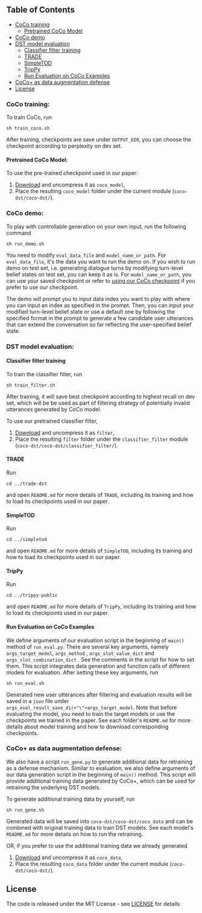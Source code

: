 ## Table of Contents
   - [CoCo training](#coco-training)
       - [Pretrained CoCo Model](#pretrained-coco-model)
   - [CoCo demo](#coco-demo)
   - [DST model evaluation](#dst-model-evaluation)
       - [Classifier filter training](#classifier-filter-training)
       - [TRADE](#trade)
       - [SimpleTOD](#simpletod)
       - [TripPy](#trippy)
       - [Run Evaluation on CoCo Examples](#run-evaluation-on-coco-examples)
   - [CoCo+ as data augmentation defense](#coco-as-data-augmentation-defense)
- [License](#license)
 
### CoCo training: 
To train CoCo, run
```
sh train_coco.sh
```
After training, checkpoints are save under ```OUTPUT_DIR```, you can choose the checkpoint according to perplexity on dev set. 

#### Pretrained CoCo Model:
To use the pre-trained checkpoint used in our paper: 
1. [Download](https://storage.cloud.google.com/sfr-coco-dst-research/coco-dst-resources/coco_model.zip) and uncompress it as ```coco_model```,
2. Place the resulting ```coco_model``` folder under the current module (```coco-dst/coco-dst/```).


### CoCo demo: 
To play with controllable generation on your own input, run the following command
```
sh run_demo.sh
```
You need to modify ```eval_data_file``` and ```model_name_or_path```. For ```eval_data_file```, it's the data you want 
to run the demo on. If you wish to run demo on test set, i.e. generating dialogue turns by modifying turn-level belief 
states on test set, you can keep it as is. For ```model_name_or_path```, you can use your saved checkpoint or 
refer to [using our CoCo checkpoint](#pretrained-coco-model) if you prefer to use our checkpoint.

The demo will prompt you to input data index you want to play with where you can input an index as specified in the prompt. 
Then, you can input your modified turn-level belief state or use a default one by following the specified format in 
the prompt to generate a few candidate user utterances that can extend the conversation so far reflecting the 
user-specified belief state.   

### DST model evaluation:
#### Classifier filter training
To train the classifier filter, run
```
sh train_filter.sh
```
After training, it will save best checkpoint according to highest recall on dev set, which will be be used as part of 
filtering strategy of potentially invalid utterances generated by CoCo model. 

To use our pretrained classifier filter, 
1. [Download](https://storage.cloud.google.com/sfr-coco-dst-research/coco-dst-resources/filter.zip) and uncompress it as ```filter```,
2. Place the resulting ```filter``` folder under the ```classifier_filter``` module (```coco-dst/coco-dst/classifier_filter/```).


#### TRADE
Run
```
cd ../trade-dst
```
and open ```README.md``` for more details of ```TRADE```, including its training and how to load its checkpoints used 
in our paper.

#### SimpleTOD
Run
```
cd ../simpletod
```
and open ```README.md``` for more details of ```SimpleTOD```, including its training and how to load its checkpoints 
used in our paper.

#### TripPy
Run
```
cd ../trippy-public
```
and open ```README.md``` for more details of ```TripPy```, including its training and how to load its checkpoints 
used in our paper.

#### Run Evaluation on CoCo Examples

We define arguments of our evaluation script in the beginning of  ```main()``` method of ```run_eval.py```. There are 
several key arguments, namely ```args_target_model```, ```args_method``` , ```args_slot_value_dict``` and 
```args_slot_combination_dict``` . See the comments in the script for how to set them. This script integrates data 
generation and function calls of different models for evaluation. After setting these key arguments, run
```
sh run_eval.sh
```
Generated new user utterances after filtering and evaluation results will be saved in a ```json``` file under ```args_eval_result_save_dir+"\"+args_target_model```. Note that before evaluating the model, you need to train the target models or use the checkpoints we trained in the paper. See each folder's ```README.md``` for more details about model training and how to download corresponding checkpoints.

### CoCo+ as data augmentation defense:

We also have a script ```run_gene.py``` to generate additional data for retraining as a defense mechanism. Similar to 
evaluation, we also define arguments of our data generation script in the beginning of  ```main()``` method. This 
script will provide additional training data generated by CoCo+, which can be used for retraining the 
underlying DST models.

To generate additional training data by yourself, run
```
sh run_gene.sh
```
Generated data will be saved into ```coco-dst/coco-dst/coco_data``` and can be combined with original training data 
to train DST models. See each model's ```README.md``` for more details on how to run the retraining.

OR, if you prefer to use the additional training data we already generated 
1. [Download](https://storage.cloud.google.com/sfr-coco-dst-research/coco-dst-resources/coco_data.zip) and uncompress it as ```coco_data```,
2. Place the resulting ```coco_data``` folder under the current module (```coco-dst/coco-dst/```).

## License
The code is released under the MIT License - see [LICENSE](LICENSE.txt) for details
